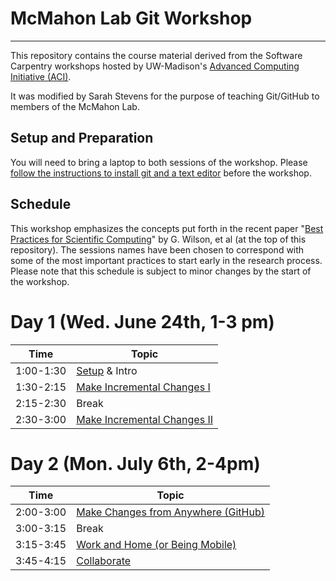 McMahon Lab Git Workshop
=======================================

------------------

This repository contains the course material derived from the Software
Carpentry workshops hosted by UW-Madison's
[Advanced Computing Initiative (ACI)](https://aci.wisc.edu).

It was modified by Sarah Stevens for the purpose of teaching Git/GitHub to members of the McMahon Lab.

Setup and Preparation
-----------

You will need to bring a laptop to both sessions of the workshop.  Please
[follow the instructions to install git and a text editor](setup/README.md)
before the workshop.

<a name="schedule"></a>Schedule
-----------

This workshop emphasizes the concepts put forth in the
recent paper "[Best Practices for Scientific Computing](http://www.plosbiology.org/article/info%3Adoi%2F10.1371%2Fjournal.pbio.1001745)" by G. Wilson,
et al (at the top of this repository). The sessions names
have been chosen to correspond
with some of the most important practices to start early in the research process.
Please note that this schedule is subject to minor changes by the start of the workshop.

Day 1 (Wed. June 24th, 1-3 pm)
=======

| Time         | Topic                                   |
| ------------ | --------------------------------------- |
| 1:00-1:30    | [Setup](setup/README.md) & Intro        |
| 1:30-2:15    | [Make Incremental Changes I](version-control/git/local/Readme.md)     |
| 2:15-2:30   | Break                                    |
| 2:30-3:00    | [Make Incremental Changes II](version-control/git/local/Revert_and_branch.md) |

Day 2 (Mon. July 6th, 2-4pm)
=======

| Time         | Topic                                   |
| ------------ | --------------------------------------- |
| 2:00-3:00    | [Make Changes from Anywhere (GitHub)](version-control/git/github/Readme.md) |
| 3:00-3:15    | Break  
| 3:15-3:45    | [Work and Home (or Being Mobile)](version-control/git/mobility/Readme.md) |
| 3:45-4:15    | [Collaborate](version-control/git/collaborate/Readme.md) |
